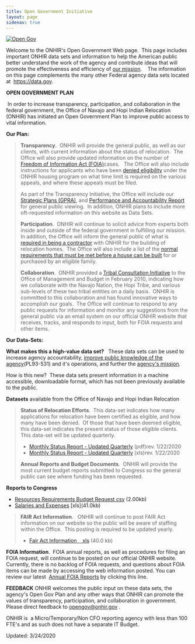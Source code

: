 ```yaml
---
title: Open Government Initiative
layout: page
sidenav: true
---
```


[![Open Gov](https://www.onhir.gov/images/opengov_badge_v6.jpg)](https://www.data.gov)

Welcome to the ONHIR's Open Government Web page.  This page includes important ONHIR data sets and information to help the American public better understand the work of the agency and contribute ideas that will promote the effectiveness and efficiency of [our mission]({{site.baseurl}}/mission/ "Mission").    The information on this page complements the many other Federal agency data sets located at  https://data.gov.

**OPEN GOVERNMENT PLAN**

 In order to increase transparency, participation, and collaboration in the federal government, the Office of Navajo and Hopi Indian Relocation (ONHIR) has initiated an Open Government Plan to improve public access to vital information. 

**Our Plan:**

> **Transparency**.  ONHIR will provide the general public, as well as our clients, with current information about the status of relocation.  The Office will also provide updated information on the number of [Freedom of Information Act (FOIA)]({{site.baseurl}}/foia/index.html "Freedom of Information Act")cases.   The Office will also include instructions for applicants who have been [denied eligibility]({{site.baseurl}}/eligibility/Appeals-From-Denials.html "Denied eligibility") under the ONHIR housing program on what time limit is required on the various appeals, and where these appeals must be filed.
> 
> As part of the Transparency Initiative, the Office will include our [Strategic Plans (GPRA)]({{site.baseurl}}/assets/documents/budget-and-performance/GPRA%20Multiyear.pdf "Strategic Plans"), and [Performance and Accountability Report]({{site.baseurl}}/assets/documents/budget-and-performance/ONHIR.FY2018.PAR.pdf) for general public viewing.  In addition, ONHIR plans to include more oft-requested information on this website as Data Sets.
> 
> **Participation**.  ONHIR will continue to solicit advice from experts both inside and outside of the federal government in fulfilling our mission.  In addition, the Office will inform the general public of what is [required in being a contractor]({{site.basurl}}/readingroom/Requirements-for-Contractors.html "Requirements for Contractors") with ONHIR for the building of relocation homes.  The Office will also include a list of the [normal requirements that must be met before a house can be built]({{site.baseurl}}/readingroom/Requirements-for-Contractors.html "Requirements to build house") for or purchased by an eligible family.  
> 
> **Collaboration**.  ONHIR provided a [Tribal Consultation Initiative]({{site.baseurl}}/readingroom/OMB-Tribal-Consultation-Initiative.html) to the Office of Management and Budget in February 2010, indicating how we collaborate with the Navajo Nation, the Hopi Tribe, and various sub-levels of these two tribal entities on a daily basis.  ONHIR is committed to this collaboration and has found innovative ways to accomplish our goals.  The Office will continue to respond to any public requests for information and monitor any suggestions from the general public via an email system on our official ONHIR website that receives, tracks, and responds to input, both for FOIA requests and other items.

**Our Data-Sets:**

**What makes this a high-value data set?**   These data sets can be used to increase agency accountability, [improve public knowledge of the agency]({{site.baseurl}}/assets/documents/N-H-Settlement-Act-titled.pdf "Information on Agency")(PL93-531) and it's operations, and further the [agency's mission]({{site.baseurl}}/mission/ "Agency's Mission Statement").

How is this new?  These data sets present information in a machine accessible, downloadable format, which has not been previously available to the public.

**Datasets** available from the Office of Navajo and Hopi Indian Relocation

> **Status of Relocation Efforts**.  This data-set indicates how many applications for relocation have been certified as eligible, and how many have been denied.  Of those that have been deemed eligible, this data-set indicates the present status of those eligible clients.  This data-set will be updated quarterly.
> 
> *   [Monthly Status Report - Updated Quarterly]({{site.baseurl}}/assets/documents/datasets/Monthly_Numbers_Qrtly.pdf "Monthly Status Report") (pdf)rev. 1/22/2020
> *   [Monthly Status Report - Updated Quarterly]({{site.baseurl}}/assets/documents/datasets/Monthly_Numbers_Qrtly.xls "Monthly Status Report - Updated Qrtyl - XLS") (xls)rev. 1/22/2020
> 
> **Annual Reports and Budget Documents**.  ONHIR will provide the most current budget reports submitted to Congress so the general public can see where funding has been requested. 

**Reports to Congress**

*   [Resources Requirements Budget Request csv]({{site.baseurl}}/assets/documents/datasets/Congressional_Resource_Requirements.csv "Resources Requirements Budget requst csv format") (2.00kb)
*   [Salaries and Expenses]({{site.baseurl}}/assets/documents/datasets/Cong_Salaries_and_Expenses.xls "Salaries and Expenses") \[xls\](41.0kb)

> **FAIR Act Information**.   ONHIR will continue to post FAIR Act information on our website so the public will be aware of staffing within the Office.  This posting is required to be updated yearly. 
> 
> *   [Fair Act Information    xls]({{site.baseurl}}/assets/documents/datasets/FAIR_Act_summary_figures.xls) (40.0 kb)

**FOIA Information**.  FOIA annual reports, as well as procedures for filing an FOIA request, will continue to be posted on our official ONHIR website.  Currently, there is no backlog of FOIA requests, and questions about FOIA items can be made by accessing the web information posted. You can review our latest  [Annual FOIA Reports]({{site.baseurl}}/foia/Archives/index.html "Annual FOIA Report") by clicking this line.

**FEEDBACK** ONHIR welcomes the public input on these data sets, the agency's Open Gov Plan and any other ways that ONHIR can promote the values of transparency, participation, and collaboration in government.  Please direct feedback to [opengov@onhir.gov](mailto:opengov@onhir.gov?subject=Public%20Inquiry%20from%20ONHIR%20Website "Mail to Opengov") .

ONHIR is  a Micro/Temporary/Non CFO reporting agency with less than 100 FTE's and as such does not have a separate IT Budget.

Updated: 3/24/2020
